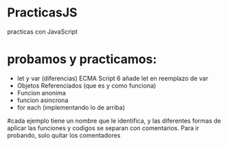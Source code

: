 # PracticasJS
practicas con JavaScript
# probamos y practicamos:
* let y var (diferencias) ECMA Script 6 añade let en reemplazo de var
* Objetos Referenciados (que es y como funciona)
* Funcion anonima
* funcion asincrona
* for each (implementando lo de arriba)


#cada ejemplo tiene un nombre que le identifica, y las diferentes formas de aplicar las funciones y codigos se separan con comentarios.
Para ir probando, solo quitar los comentadores